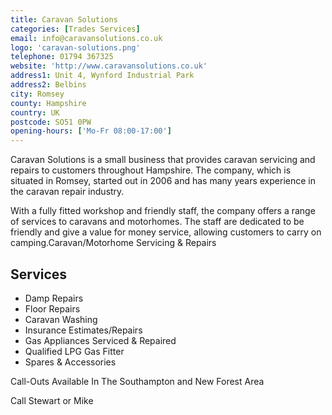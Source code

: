 ```yaml
---
title: Caravan Solutions
categories: [Trades Services]
email: info@caravansolutions.co.uk
logo: 'caravan-solutions.png'
telephone: 01794 367325
website: 'http://www.caravansolutions.co.uk'
address1: Unit 4, Wynford Industrial Park
address2: Belbins
city: Romsey
county: Hampshire
country: UK
postcode: SO51 0PW
opening-hours: ['Mo-Fr 08:00-17:00']
---
```

Caravan Solutions is a small business that provides caravan servicing and repairs to customers throughout Hampshire. The company, which is situated in Romsey, started out in 2006 and has many years experience in the caravan repair industry.

With a fully fitted workshop and friendly staff, the company offers a range of services to caravans and motorhomes. The staff are dedicated to be friendly and give a value for money service, allowing customers to carry on camping.Caravan/Motorhome Servicing & Repairs

## Services

* Damp Repairs
* Floor Repairs
* Caravan Washing
* Insurance Estimates/Repairs
* Gas Appliances Serviced & Repaired
* Qualified LPG Gas Fitter
* Spares & Accessories

Call-Outs Available In The Southampton and New Forest Area

Call Stewart or Mike